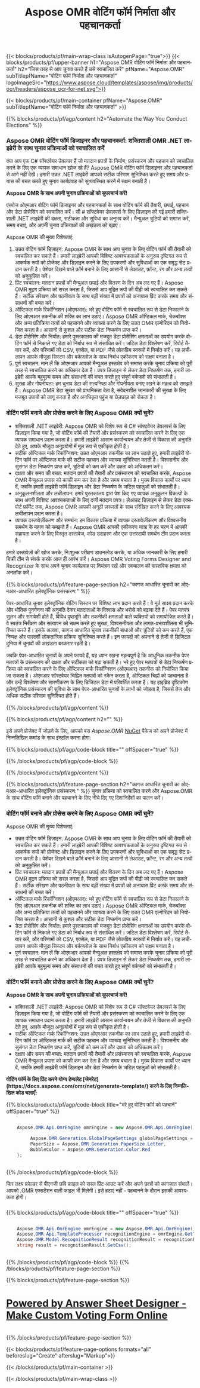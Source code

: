 ﻿---
title: Aspose OMR वोटिंग फॉर्म निर्माता और पहचानकर्ता
weight: 3920
url: /hi/voting/form/
lang: hi
langdirlevel: 2
locales: as,he,or,pa,ru,uk,ar,fa,bg,cs,da,de,es,el,hu,hr,fr,nl,id,it,lt,lv,mk,pl,pt,ro,sk,sl,sv,sr,vi,th,tr,ko,ja,bn,gu,hi,kn,mr,ne,ta,te,ur,sd
description: एस्पोज ओएमआर वोटिंग फॉर्म डिजाइनर और पहचानकर्ता के साथ वोटिंग फॉर्म की तैयारी, छपाई, पहचान और डेटा प्रोसेसिंग को स्वचालित करें। हमारे शक्तिशाली की दक्षता, सटीकता और सुविधा का अनुभव करें
---

{{< blocks/products/pf/main-wrap-class isAutogenPage="true">}}
{{< blocks/products/pf/upper-banner h1="Aspose OMR वोटिंग फॉर्म निर्माता और पहचानकर्ता" h2="जिस तरह से आप चुनाव करते हैं उसे स्वचालित करें" pfName="Aspose.OMR" subTitlepfName="वोटिंग फॉर्म निर्माता और पहचानकर्ता" logoImageSrc="https://www.aspose.cloud/templates/aspose/img/products/ocr/headers/aspose_ocr-for-net.svg">}}

{{< blocks/products/pf/main-container pfName="Aspose.OMR" subTitlepfName="वोटिंग फॉर्म निर्माता और पहचानकर्ता" >}}


{{% blocks/products/pf/agp/content h2="Automate the Way You Conduct Elections" %}}

<h3>Aspose OMR वोटिंग फॉर्म डिजाइनर और पहचानकर्ता: शक्तिशाली OMR .NET लाइब्रेरी के साथ चुनाव प्रक्रियाओं को स्वचालित करें</h3>

<p>क्या आप एक C# सॉफ्टवेयर डेवलपर हैं जो मतदान प्रपत्रों के निर्माण, प्रसंस्करण और पहचान को स्वचालित करने के लिए एक व्यापक समाधान खोज रहे हैं? Aspose OMR वोटिंग फॉर्म डिज़ाइनर और पहचानकर्ता से आगे नहीं देखें। हमारी उन्नत .NET लाइब्रेरी आपको सटीक परिणाम सुनिश्चित करते हुए समय और प्रयास की बचत करते हुए चुनाव कार्यप्रवाह को सुव्यवस्थित करने में सक्षम बनाती है।</p>

<p><b>Aspose OMR के साथ अपनी चुनाव प्रक्रियाओं को सुपरचार्ज करें!</b></p>

<p>एस्पोज ओएमआर वोटिंग फॉर्म डिजाइनर और पहचानकर्ता के साथ वोटिंग फॉर्म की तैयारी, छपाई, पहचान और डेटा प्रोसेसिंग को स्वचालित करें। सी # सॉफ्टवेयर डेवलपर्स के लिए डिज़ाइन की गई हमारी शक्तिशाली .NET लाइब्रेरी की दक्षता, सटीकता और सुविधा का अनुभव करें। मैन्युअल त्रुटियों को समाप्त करें, समय बचाएं, और अपनी चुनाव प्रक्रियाओं की अखंडता को बढ़ाएं।</p>

<p>Aspose OMR की मुख्य विशेषताएं:</p>

<ol>
	<li>उन्नत वोटिंग फॉर्म डिज़ाइन: Aspose OMR के साथ आप चुनाव के लिए वोटिंग फॉर्म की तैयारी को स्वचालित कर सकते हैं। हमारी लाइब्रेरी आपकी विशिष्ट आवश्यकताओं के अनुरूप दृष्टिगत रूप से आकर्षक रूपों को प्रोजेक्ट और डिज़ाइन करने के लिए उपकरणों और सुविधाओं का एक समृद्ध सेट प्रदान करती है। पेशेवर दिखने वाले फ़ॉर्म बनाने के लिए आसानी से लेआउट, फ़ॉन्ट, रंग और अन्य तत्वों को अनुकूलित करें।</li>
	<li>प्रिंट स्वचालन: मतदान प्रपत्रों की मैन्युअल छपाई और वितरण के दिन अब लद गए हैं। Aspose OMR मुद्रण प्रक्रिया को सरल करता है, जिससे आप मुद्रित रूपों की पीढ़ी को स्वचालित कर सकते हैं। सटीक संरेखण और पठनीयता के साथ बड़ी संख्या में प्रपत्रों को अनायास प्रिंट करके समय और संसाधनों की बचत करें।</li>
	<li>ऑप्टिकल मार्क रिकॉग्निशन (ओएमआर): भरे हुए वोटिंग फॉर्म से स्वचालित रूप से डेटा निकालने के लिए ओएमआर तकनीक की शक्ति का लाभ उठाएं। Aspose OMR ऑप्टिकल मार्क, चेकबॉक्स और अन्य प्रतिक्रिया तत्वों को पहचानने और व्याख्या करने के लिए उन्नत OMR एल्गोरिदम को नियोजित करता है। आसानी से कुशल और सटीक डेटा निष्कर्षण प्राप्त करें।</li>
	<li>डेटा प्रोसेसिंग और निर्यात: हमारे पुस्तकालय की मजबूत डेटा प्रोसेसिंग क्षमताओं का उपयोग करके वोटिंग फॉर्म से निकाले गए डेटा को निर्बाध रूप से संसाधित करें। जटिल डेटा विश्लेषण करें, रिपोर्ट तैयार करें, और परिणामों को CSV, एक्सेल, या PDF जैसे लोकप्रिय स्वरूपों में निर्यात करें। यह लचीलापन आपके मौजूदा सिस्टम और वर्कफ़्लोज़ के साथ निर्बाध एकीकरण को सक्षम बनाता है।</li>
	<li>पूर्ण स्वचालन: मान लें कि ओएमआर आपको मैन्युअल हस्तक्षेप को समाप्त करके चुनाव प्रक्रिया को पूरी तरह से स्वचालित करने का अधिकार देता है। प्रपत्र डिज़ाइन से लेकर डेटा निष्कर्षण तक, हमारी लाइब्रेरी आपके बहुमूल्य समय और संसाधनों की बचत करते हुए संपूर्ण वर्कफ़्लो को संभालती है।</li>
    <li>सुरक्षा और गोपनीयता: हम चुनाव डेटा की सत्यनिष्ठा और गोपनीयता बनाए रखने के महत्व को समझते हैं। Aspose OMR डेटा सुरक्षा को प्राथमिकता देता है, संवेदनशील जानकारी की सुरक्षा के लिए मजबूत उपायों को लागू करता है और अनधिकृत पहुंच या छेड़छाड़ को रोकता है।</li>
</ol>

<h3>वोटिंग फॉर्म बनाने और प्रोसेस करने के लिए Aspose OMR क्यों चुनें?</h3>

<ul>
	<li>शक्तिशाली .NET लाइब्रेरी: Aspose OMR को विशेष रूप से C# सॉफ्टवेयर डेवलपर्स के लिए डिज़ाइन किया गया है, जो वोटिंग फॉर्म की तैयारी और प्रसंस्करण को स्वचालित करने के लिए एक व्यापक समाधान प्रदान करता है। हमारी लाइब्रेरी आसान कार्यान्वयन और तेजी से विकास की अनुमति देते हुए, आपके मौजूदा अनुप्रयोगों में मूल रूप से एकीकृत होती है।</li>
	<li>सटीक ऑप्टिकल मार्क रिकॉग्निशन: उन्नत ओएमआर तकनीक का लाभ उठाते हुए, हमारी लाइब्रेरी वोटिंग फॉर्म पर ऑप्टिकल मार्क की सटीक पहचान और व्याख्या सुनिश्चित करती है। विश्वसनीय और सुसंगत डेटा निष्कर्षण प्राप्त करें, त्रुटियों को कम करें और दक्षता को अधिकतम करें।</li>
	<li>दक्षता और समय की बचत: मतदान प्रपत्रों की तैयारी और प्रसंस्करण को स्वचालित करके, Aspose OMR मैन्युअल प्रयास को काफी कम कर देता है और समय बचाता है। मुख्य विकास कार्यों पर ध्यान दें, जबकि हमारी लाइब्रेरी फॉर्म डिज़ाइन और डेटा निष्कर्षण के जटिल पहलुओं को संभालती है।</li>
	<li>अनुकूलनशीलता और लचीलापन: हमारे पुस्तकालय द्वारा पेश किए गए व्यापक अनुकूलन विकल्पों के साथ अपनी विशिष्ट आवश्यकताओं के लिए दर्जी मतदान प्रपत्र। लेआउट डिज़ाइन से लेकर डेटा एक्सपोर्ट फ़ॉर्मेट तक, Aspose OMR आपकी अनूठी ज़रूरतों के साथ संरेखित करने के लिए आवश्यक लचीलापन प्रदान करता है।</li>
	<li>व्यापक दस्तावेज़ीकरण और समर्थन: हम विकास प्रक्रिया में व्यापक दस्तावेज़ीकरण और विश्वसनीय समर्थन के महत्व को समझते हैं। Aspose OMR आपकी एकीकरण यात्रा के हर चरण में आपकी सहायता करने के लिए विस्तृत दस्तावेज, कोड उदाहरण और एक उत्तरदायी समर्थन टीम प्रदान करता है।</li>
</ul>

<p>हमारे दस्तावेज़ों की खोज करके, नि:शुल्क परीक्षण डाउनलोड करके, या अधिक जानकारी के लिए हमारी बिक्री टीम से संपर्क करके आज ही आरंभ करें। Aspose OMR Voting Forms Designer and Recognizer के साथ अपने चुनाव कार्यप्रवाह पर नियंत्रण रखें और स्वचालन की वास्तविक क्षमता को अनलॉक करें।</p> 

{{% blocks/products/pf/feature-page-section  h2="कागज आधारित चुनावों का ओएमआर-आधारित इलेक्ट्रॉनिक प्रसंस्करण:" %}}

<p>पेपर-आधारित चुनाव इलेक्ट्रॉनिक वोटिंग सिस्टम पर विशिष्ट लाभ प्रदान करते हैं। वे मूर्त साक्ष्य प्रदान करके और भौतिक पुनर्गणना की अनुमति देकर मतदाताओं के विश्वास और भरोसे को बढ़ावा देते हैं। पेपर मतपत्र सुलभ और समावेशी होते हैं, विविध पृष्ठभूमि और तकनीकी क्षमताओं वाले व्यक्तियों को समायोजित करते हैं। वे स्वतंत्र निरीक्षण और सत्यापन को सक्षम करते हुए सुरक्षा, विश्वसनीयता और लागत-प्रभावशीलता भी सुनिश्चित करते हैं। इसके अलावा, कागज आधारित चुनाव तकनीकी बाधाओं और त्रुटियों को कम करते हैं, एक निष्पक्ष और पारदर्शी लोकतांत्रिक प्रक्रिया सुनिश्चित करते हैं। इन फायदों को अपनाने से तेजी से डिजिटल दुनिया में चुनावों की अखंडता बरकरार रहती है।</p> 
<p>जबकि पेपर-आधारित चुनावों के अपने फायदे हैं, यह ध्यान रखना महत्वपूर्ण है कि आधुनिक तकनीक पेपर मतपत्रों के प्रसंस्करण की दक्षता और सटीकता को बढ़ा सकती है। भरे हुए पेपर मतपत्रों से डेटा निष्कर्षण प्रक्रिया को स्वचालित करने के लिए ऑप्टिकल मार्क रिकॉग्निशन (ओएमआर) तकनीक को नियोजित किया जा सकता है। ओएमआर सॉफ्टवेयर चिह्नित मतपत्रों को स्कैन करता है, ऑप्टिकल चिह्नों को पहचानता है और उन्हें विश्लेषण और सारणीकरण के लिए डिजिटल डेटा में परिवर्तित करता है। यह हाइब्रिड दृष्टिकोण इलेक्ट्रॉनिक प्रसंस्करण की सुविधा के साथ पेपर-आधारित चुनावों के लाभों को जोड़ता है, जिससे तेज और अधिक सटीक परिणाम सुनिश्चित होते हैं।</p> 

{{% /blocks/products/pf/agp/content %}}





{{% blocks/products/pf/agp/content h2="" %}}

इसे अपने प्रोजेक्ट में जोड़ने के लिए, आपको बस *Aspose.OMR* [NuGet](https://www.nuget.org/packages/aspose.omr) पैकेज को अपने प्रोजेक्ट में निम्नलिखित कमांड के साथ इंस्टॉल करना होगा:

{{% blocks/products/pf/agp/code-block title="" offSpacer="true" %}}



{{% /blocks/products/pf/agp/code-block %}}

{{% /blocks/products/pf/agp/content %}}




{{% blocks/products/pf/feature-page-section  h2="कागज आधारित चुनावों का ओएमआर-आधारित इलेक्ट्रॉनिक प्रसंस्करण:" %}}
चुनाव प्रक्रिया को स्वचालित करने और Aspose.OMR के साथ वोटिंग फॉर्म बनाने और पहचानने के लिए नीचे दिए गए दिशानिर्देशों का पालन करें।

<h3>वोटिंग फॉर्म बनाने और प्रोसेस करने के लिए Aspose OMR क्यों चुनें?</h3>

<p>Aspose OMR की मुख्य विशेषताएं:</p>
<ul>
	<li>उन्नत वोटिंग फॉर्म डिज़ाइन: Aspose OMR के साथ आप चुनाव के लिए वोटिंग फॉर्म की तैयारी को स्वचालित कर सकते हैं। हमारी लाइब्रेरी आपकी विशिष्ट आवश्यकताओं के अनुरूप दृष्टिगत रूप से आकर्षक रूपों को प्रोजेक्ट और डिज़ाइन करने के लिए उपकरणों और सुविधाओं का एक समृद्ध सेट प्रदान करती है। पेशेवर दिखने वाले फ़ॉर्म बनाने के लिए आसानी से लेआउट, फ़ॉन्ट, रंग और अन्य तत्वों को अनुकूलित करें।</li>
	<li>प्रिंट स्वचालन: मतदान प्रपत्रों की मैन्युअल छपाई और वितरण के दिन अब लद गए हैं। Aspose OMR मुद्रण प्रक्रिया को सरल करता है, जिससे आप मुद्रित रूपों की पीढ़ी को स्वचालित कर सकते हैं। सटीक संरेखण और पठनीयता के साथ बड़ी संख्या में प्रपत्रों को अनायास प्रिंट करके समय और संसाधनों की बचत करें।</li>
	<li>ऑप्टिकल मार्क रिकॉग्निशन (ओएमआर): भरे हुए वोटिंग फॉर्म से स्वचालित रूप से डेटा निकालने के लिए ओएमआर तकनीक की शक्ति का लाभ उठाएं। Aspose OMR ऑप्टिकल मार्क, चेकबॉक्स और अन्य प्रतिक्रिया तत्वों को पहचानने और व्याख्या करने के लिए उन्नत OMR एल्गोरिदम को नियोजित करता है। आसानी से कुशल और सटीक डेटा निष्कर्षण प्राप्त करें।</li>
	<li>डेटा प्रोसेसिंग और निर्यात: हमारे पुस्तकालय की मजबूत डेटा प्रोसेसिंग क्षमताओं का उपयोग करके वोटिंग फॉर्म से निकाले गए डेटा को निर्बाध रूप से संसाधित करें। जटिल डेटा विश्लेषण करें, रिपोर्ट तैयार करें, और परिणामों को CSV, एक्सेल, या PDF जैसे लोकप्रिय स्वरूपों में निर्यात करें। यह लचीलापन आपके मौजूदा सिस्टम और वर्कफ़्लोज़ के साथ निर्बाध एकीकरण को सक्षम बनाता है।</li>
	<li>पूर्ण स्वचालन: मान लें कि ओएमआर आपको मैन्युअल हस्तक्षेप को समाप्त करके चुनाव प्रक्रिया को पूरी तरह से स्वचालित करने का अधिकार देता है। प्रपत्र डिज़ाइन से लेकर डेटा निष्कर्षण तक, हमारी लाइब्रेरी आपके बहुमूल्य समय और संसाधनों की बचत करते हुए संपूर्ण वर्कफ़्लो को संभालती है।</li>
</ul>

<h3>वोटिंग फॉर्म बनाने और प्रोसेस करने के लिए Aspose OMR क्यों चुनें?</h3>

<p></p>

<p><b>Aspose OMR के साथ अपनी चुनाव प्रक्रियाओं को सुपरचार्ज करें!</b></p>

<ul type="1">
	<li>शक्तिशाली .NET लाइब्रेरी: Aspose OMR को विशेष रूप से C# सॉफ्टवेयर डेवलपर्स के लिए डिज़ाइन किया गया है, जो वोटिंग फॉर्म की तैयारी और प्रसंस्करण को स्वचालित करने के लिए एक व्यापक समाधान प्रदान करता है। हमारी लाइब्रेरी आसान कार्यान्वयन और तेजी से विकास की अनुमति देते हुए, आपके मौजूदा अनुप्रयोगों में मूल रूप से एकीकृत होती है।</li>
	<li>सटीक ऑप्टिकल मार्क रिकॉग्निशन: उन्नत ओएमआर तकनीक का लाभ उठाते हुए, हमारी लाइब्रेरी वोटिंग फॉर्म पर ऑप्टिकल मार्क की सटीक पहचान और व्याख्या सुनिश्चित करती है। विश्वसनीय और सुसंगत डेटा निष्कर्षण प्राप्त करें, त्रुटियों को कम करें और दक्षता को अधिकतम करें।</li>
	<li>दक्षता और समय की बचत: मतदान प्रपत्रों की तैयारी और प्रसंस्करण को स्वचालित करके, Aspose OMR मैन्युअल प्रयास को काफी कम कर देता है और समय बचाता है। मुख्य विकास कार्यों पर ध्यान दें, जबकि हमारी लाइब्रेरी फॉर्म डिज़ाइन और डेटा निष्कर्षण के जटिल पहलुओं को संभालती है।</li>
</ul>

<p><b>वोटिंग फॉर्म के लिए प्रिंट करने योग्य टेम्पलेट [जेनरेट](https://docs.aspose.com/omr/net/generate-template/) करने के लिए निम्नलिखित कोड चलाएँ:</b></p>

{{% blocks/products/pf/agp/code-block title="भरे हुए वोटिंग फॉर्म को पहचानें" offSpacer="true" %}}

```cs

    Aspose.OMR.Api.OmrEngine omrEngine = new Aspose.OMR.Api.OmrEngine();

         Aspose.OMR.Generation.GlobalPageSettings globalPageSettings = new Aspose.OMR.Generation.GlobalPageSettings() {
         PaperSize = Aspose.OMR.Generation.PaperSize.Letter,
         BubbleColor = Aspose.OMR.Generation.Color.Red
    };
    
```

{{% /blocks/products/pf/agp/code-block %}}


<p>फिर लक्ष्य फ़ोल्डर से पीएनजी छवि फ़ाइल को सरल प्रिंट आउट करें और अपने छात्रों को कागजात संभालें। आपको .OMR एक्सटेंशन वाली फाइल भी मिलेगी। इसे हटाएं नहीं - पहचानने के दौरान इसकी आवश्यकता होगी।</p>

<h3></h3>

<p></p>
<p></p>

{{% blocks/products/pf/agp/code-block title="" offSpacer="true" %}}

```cs

    Aspose.OMR.Api.OmrEngine omrEngine = new Aspose.OMR.Api.OmrEngine();
    Aspose.OMR.Api.TemplateProcessor recognitionEngine = omrEngine.GetTemplateProcessor("YourVotingFormTemplate.omr");
    Aspose.OMR.Model.RecognitionResult recognitionResult = recognitionEngine.RecognizeImage("scanned-sheets/Sandeep-Vaishya.png");
    string result = recognitionResult.GetCsv();
    
```

{{% /blocks/products/pf/agp/code-block %}}
{{% /blocks/products/pf/feature-page-section %}}


<!-- Powered By - Link to OMR App pages -->
{{% blocks/products/pf/feature-page-section %}}
<a href="https://products.aspose.app/omr/answer-sheet-designer/">
    <h4 style="font-size: 20pt;">
        Powered by Answer Sheet Designer - Make Custom Voting Form Online
    </h4>
</a>
{{% /blocks/products/pf/feature-page-section %}}

{{< blocks/products/pf/feature-page-options formats="all" beforeslug="Create" afterslug="Markup">}}


{{< /blocks/products/pf/main-container >}}

{{< /blocks/products/pf/main-wrap-class >}}
